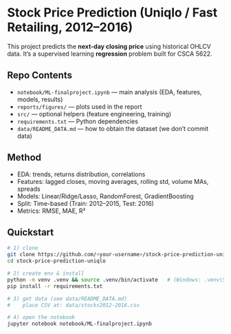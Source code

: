 
# Stock Price Prediction (Uniqlo / Fast Retailing, 2012–2016)

This project predicts the **next-day closing price** using historical OHLCV data.
It’s a supervised learning **regression** problem built for CSCA 5622.

##  Repo Contents
- `notebook/ML-finalproject.ipynb` — main analysis (EDA, features, models, results)
- `reports/figures/` — plots used in the report
- `src/` — optional helpers (feature engineering, training)
- `requirements.txt` — Python dependencies
- `data/README_DATA.md` — how to obtain the dataset (we don’t commit data)

##  Method
- EDA: trends, returns distribution, correlations
- Features: lagged closes, moving averages, rolling std, volume MAs, spreads
- Models: Linear/Ridge/Lasso, RandomForest, GradientBoosting
- Split: Time-based (Train: 2012–2015, Test: 2016)
- Metrics: RMSE, MAE, R²

##  Quickstart
```bash
# 1) clone
git clone https://github.com/<your-username>/stock-price-prediction-uniqlo.git
cd stock-price-prediction-uniqlo

# 2) create env & install
python -m venv .venv && source .venv/bin/activate   # (Windows: .venv\Scripts\activate)
pip install -r requirements.txt

# 3) get data (see data/README_DATA.md)
#    place CSV at: data/stocks2012-2016.csv

# 4) open the notebook
jupyter notebook notebook/ML-finalproject.ipynb
